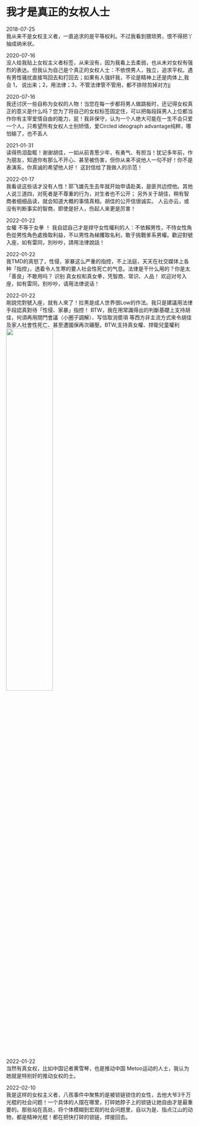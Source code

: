 我才是真正的女权人士
===

2018-07-25<br>
我从来不是女权主义者，一直追求的是平等权利。不过我看到猥琐男，恨不得把丫抽成纳米状。<br>

2020-07-16<br>
没人给我贴上女权主义者标签，从来没有，因为我看上去柔弱，也从未对女权有强烈的表达。但我认为自己是个真正的女权人士：不依傍男人，独立，追求平权。遇有男性骚扰直接骂回去和打回去；如果有人强奸我，不论是精神上还是肉体上,我会 1， 说出来；2，用法律；3，不管法律管不管用，都不排除剪掉对方jj<br>

2020-07-16<br>
我还讨厌一些自称为女权的人物！当您在每一步都将男人做跳板时，还记得女权真正的意义是什么吗？您为了将自己的女权标签固定住，可以把每段踩男人上位都当作你有主宰爱情自由的能力，屁！我非保守，认为一个人绝大可能在一生不会只爱一个人，只希望所有女权人士别矫情，爱Circled ideograph advantage纯粹，哪怕输了，也不丢人<br>

2021-01-31<br>
读得热泪盈眶！谢谢胡佳，一如从前青葱少年，有勇气、有担当！犹记多年前，作为朋友，知道你有那么不开心、甚至被伤害，但你从来不说他人一句不好！你不是表演系，你真诚的希望他人好！
这封信给了我做人的示范！<br>

2022-01-17<br>
我看说这些话才没有人性！郭飞雄先生去年就开始申请赴美，是匪共边控他。其他人说三道四，对死者是不尊重的行为，对生者也不公开；
另外关于胡佳，稍有智商者细细品读，就会知道大概的事情真相。胡佳的公开信很诚实。
人云亦云，或没有判断事实的智商，即使是好人，伤起人来更是厉害！<br>

2022-01-22<br>
女權 不等于女拳 ！ 我自認自己才是捍守女性權利的人：不依賴男性，不恃女性角色從男性角色處換取利益，不以男性為梯攫取名利，敢于挑戰爹系男權。歡迎對號入座，如有雷同，別吵吵，請用法律說話！<br>

2022-01-22<br>
我TMD的真怒了，性侵，家暴这么严重的指控，不上法庭，天天在社交媒体上各种「指控」，透着令人生寒的要人社会性死亡的气息。法律是干什么用的？你是太「善良」不敢用吗？
识别 真女权和真女拳，凭智商、常识、人品！
欢迎对号入座，如有雷同，别吵吵，请用法律说话！<br>

2022-01-22<br>
剛說完對號入座，就有人來了！拉黑是成人世界很Low的作法。我只是建議用法律手段認真對待「性侵、家暴」指控！ BTW，我在用常識得出的判斷基礎上支持胡佳，何須再用閉門會議（小圈子調解）、写信取消奬項 等西方非主流方式來令胡佳及家人社會性死亡、甚至遭國保再次碾壓。BTW,支持真女權、捍衛兒童權利 <br>
<img src="https://lh3.googleusercontent.com/u/0/d/1XCJJ01gRx-Zhwbz7GxaBa0q-Ypx2U6Z-" width=50%>
<br>

2022-01-22<br>
当然有真女权，比如中国记者黄雪琴，也是推动中国 Metoo运动的人士，我认为她就是特别好的推动女权的士。<br>

2022-02-10<br>
我是这样的女权主义者，八孩事件中聚焦的是被锁链锁住的女性，去他大爷3千万光棍的社会问题！一个具体的人摆在哪里，打碎她脖子上的锁链让她自由才是最重要的。那些站在高处，将个体模糊到宏观的社会问题里，自以为是、指点江山的动物，都是精神光棍！都在把快打碎的锁链，焊接回去。<br>
